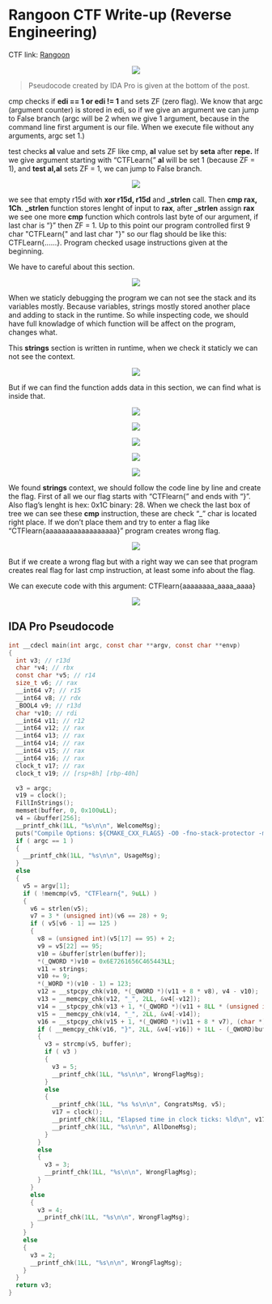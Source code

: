 # Rangoon CTF Write-up (Reverse Engineering)

CTF link: [Rangoon](https://ctflearn.com/challenge/994)

<p align="center"> <img src="assets/Untitled.png"> </p>

> Pseudocode created by IDA Pro is given at the bottom of the post.
> 

cmp checks if **edi == 1 or edi != 1** and sets ZF (zero flag). We know that argc (argument counter) is stored in edi, so if we give an argument we can jump to False branch (argc will be 2 when we give 1 argument, because in the command line first argument is our file. When we execute file without any arguments, argc set 1.)

test checks **al** value and sets ZF like cmp, **al** value set by **seta** after **repe.** If we give argument starting with “CTFLearn{”  **al** will be set 1 (because ZF = 1), and **test al,al**  sets ZF = 1, we can jump to False branch.

<p align="center"> <img src="assets/Untitled%201.png"> </p>

we see that empty r15d with **xor r15d, r15d** and **_strlen** call. Then **cmp rax, 1Ch**. **_strlen** function stores lenght of input to **rax**, after **_strlen** assign **rax** we see one more **cmp** function which controls last byte of our argument, if last char is “}” then ZF = 1. Up to this point our program controlled first 9 char "CTFLearn{" and last char "}" so our flag should be like this: CTFLearn{......}. Program checked usage instructions given at the beginning.

We have to careful about this section.

<p align="center"> <img src="assets/Untitled%202.png"> </p>

When we staticly debugging the program we can not see the stack and its variables mostly. Because variables, strings mostly stored another place and adding to stack in the runtime. So while inspecting code, we should have full knowladge of which function will be affect on the program,  changes what. 

This **strings** section is written in runtime, when we check it staticly we can not see the context. 

<p align="center"> <img src="assets/Untitled%203.png"> </p>

But if we can find the function adds data in this section, we can find what is inside that. 

<p align="center"> <img src="assets/Untitled%204.png"> </p>

<p align="center"> <img src="assets/Untitled%205.png"> </p>

<p align="center"> <img src="assets/Untitled%206.png"> </p>

<p align="center"> <img src="assets/Untitled%207.png"> </p>

<p align="center"> <img src="assets/Untitled%208.png"> </p>

We found **strings** context, we should follow the code line by line and create the flag. First of all we our flag starts with “CTFlearn{” and ends with “}”. Also flag’s lenght is hex: 0x1C binary: 28. When we check the last box of tree we can see these **cmp** instruction, these are check “_” char is located right place. If we don’t place them and try to enter a flag like “CTFlearn{aaaaaaaaaaaaaaaaaa}”  program creates wrong flag.

<p align="center"> <img src="assets/Untitled%209.png"> </p>

But if we create a wrong flag but with a right way we can see that program creates real flag for last cmp instruction, at least some info about the flag.

We can execute code with this argument: CTFlearn{aaaaaaaa_aaaa_aaaa}

<p align="center"> <img src="assets/Untitled%2010.png"> </p>

## IDA Pro Pseudocode

```c
int __cdecl main(int argc, const char **argv, const char **envp)
{
  int v3; // r13d
  char *v4; // rbx
  const char *v5; // r14
  size_t v6; // rax
  __int64 v7; // r15
  __int64 v8; // rdx
  _BOOL4 v9; // r13d
  char *v10; // rdi
  __int64 v11; // r12
  __int64 v12; // rax
  __int64 v13; // rax
  __int64 v14; // rax
  __int64 v15; // rax
  __int64 v16; // rax
  clock_t v17; // rax
  clock_t v19; // [rsp+8h] [rbp-40h]

  v3 = argc;
  v19 = clock();
  FillInStrings();
  memset(buffer, 0, 0x100uLL);
  v4 = &buffer[256];
  __printf_chk(1LL, "%s\n\n", WelcomeMsg);
  puts("Compile Options: ${CMAKE_CXX_FLAGS} -O0 -fno-stack-protector -mno-sse");
  if ( argc == 1 )
  {
    __printf_chk(1LL, "%s\n\n", UsageMsg);
  }
  else
  {
    v5 = argv[1];
    if ( !memcmp(v5, "CTFlearn{", 9uLL) )
    {
      v6 = strlen(v5);
      v7 = 3 * (unsigned int)(v6 == 28) + 9;
      if ( v5[v6 - 1] == 125 )
      {
        v8 = (unsigned int)(v5[17] == 95) + 2;
        v9 = v5[22] == 95;
        v10 = &buffer[strlen(buffer)];
        *(_QWORD *)v10 = 0x6E7261656C465443LL;
        v11 = strings;
        v10 += 9;
        *(_WORD *)(v10 - 1) = 123;
        v12 = __stpcpy_chk(v10, *(_QWORD *)(v11 + 8 * v8), v4 - v10);
        v13 = __memcpy_chk(v12, "_", 2LL, &v4[-v12]);
        v14 = __stpcpy_chk(v13 + 1, *(_QWORD *)(v11 + 8LL * (unsigned int)(5 * v9 + 3)), (char *)&unk_41DF - v13);
        v15 = __memcpy_chk(v14, "_", 2LL, &v4[-v14]);
        v16 = __stpcpy_chk(v15 + 1, *(_QWORD *)(v11 + 8 * v7), (char *)&unk_41DF - v15);
        if ( __memcpy_chk(v16, "}", 2LL, &v4[-v16]) + 1LL - (_QWORD)buffer == 28 )
        {
          v3 = strcmp(v5, buffer);
          if ( v3 )
          {
            v3 = 5;
            __printf_chk(1LL, "%s\n\n", WrongFlagMsg);
          }
          else
          {
            __printf_chk(1LL, "%s %s\n\n", CongratsMsg, v5);
            v17 = clock();
            __printf_chk(1LL, "Elapsed time in clock ticks: %ld\n", v17 - v19);
            __printf_chk(1LL, "%s\n\n", AllDoneMsg);
          }
        }
        else
        {
          v3 = 3;
          __printf_chk(1LL, "%s\n\n", WrongFlagMsg);
        }
      }
      else
      {
        v3 = 4;
        __printf_chk(1LL, "%s\n\n", WrongFlagMsg);
      }
    }
    else
    {
      v3 = 2;
      __printf_chk(1LL, "%s\n\n", WrongFlagMsg);
    }
  }
  return v3;
}
```